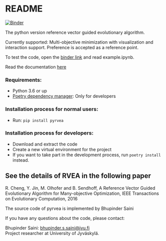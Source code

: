 # README
[![Binder](https://mybinder.org/badge_logo.svg)](https://mybinder.org/v2/gh/EchoBetaGlass/pyrvea/master)

The python version reference vector guided evolutionary algorithm.

Currently supported: Multi-objective minimization with visualization and interaction support. Preference is accepted as a reference point.

To test the code, open the [binder link](https://mybinder.org/v2/gh/EchoBetaGlass/pyrvea/master) and read example.ipynb.

Read the documentation [here](https://pyrvea.readthedocs.io/en/latest/)

### Requirements:
* Python 3.6 or up
* [Poetry dependency manager](https://github.com/sdispater/poetry): Only for developers

### Installation process for normal users:
* Run: `pip install pyrvea`

### Installation process for developers:
* Download and extract the code
* Create a new virtual environment for the project
* If you want to take part in the development process, run `poetry install` instead.

## See the details of RVEA in the following paper

R. Cheng, Y. Jin, M. Olhofer and B. Sendhoff,
A Reference Vector Guided Evolutionary Algorithm for Many-objective
Optimization, IEEE Transactions on Evolutionary Computation, 2016

The source code of pyrvea is implemented by Bhupinder Saini

If you have any questions about the code, please contact:

Bhupinder Saini: bhupinder.s.saini@jyu.fi\
Project researcher at University of Jyväskylä.